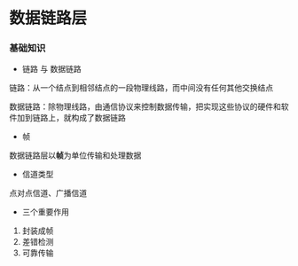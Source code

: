 # 数据链路层


### 基础知识

* 链路 与 数据链路

链路：从一个结点到相邻结点的一段物理线路，而中间没有任何其他交换结点

数据链路：除物理线路，由通信协议来控制数据传输，把实现这些协议的硬件和软件加到链路上，就构成了数据链路


* 帧

数据链路层以**帧**为单位传输和处理数据


* 信道类型

点对点信道、广播信道


* 三个重要作用

1. 封装成帧
2. 差错检测
3. 可靠传输
